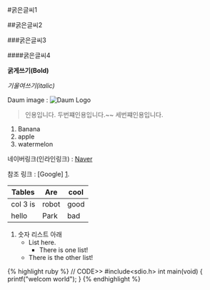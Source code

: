 #굵은글씨1

##굵은글씨2

###굵은글씨3

####굵은글씨4

**굵게쓰기(Bold)**

*기울여쓰기(italic)*

Daum image : ![Daum Logo](http://icon.daumcdn.net/w/icon/1312/19/152729032.png)

> 인용입니다.
> 두번쨰인용입니다.~~
> 세번쨰인용입니다.

1. Banana
2. apple
3. watermelon

네이버링크(인라인링크) : [Naver](http://www.naver.com)

참조 링크 : [Google] [1].

[1]: http://www.google.com/


|Tables    | Are   | cool |
|---|---|---|
| col 3 is |robot  | good |
| hello    | Park  | bad  |

1. 숫자 리스트 아래
	- List here.
		* There is one list!
	- There is the other list!
	
{% highlight ruby %}
// CODE>>
    #include<sdio.h>
    int main(void)
    {
    printf("welcom world");
    }
{% endhighlight %}
